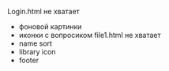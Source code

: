 Login.html
 не хватает
 - фоновой картинки
 - иконки с вопросиком
file1.html
не хватает
 - name sort
 - library icon
 - footer